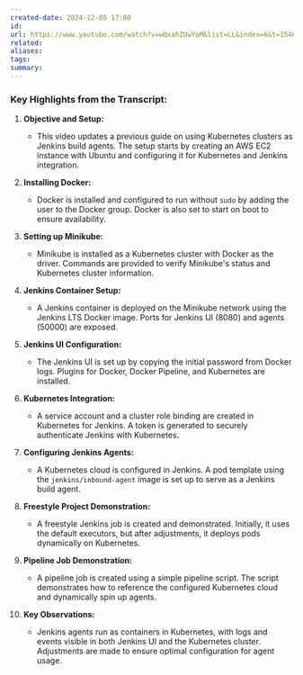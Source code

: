 ```yaml
---
created-date: 2024-12-05 17:00
id: 
url: https://www.youtube.com/watch?v=wQxahZUwYoM&list=LL&index=6&t=1546s
related: 
aliases: 
tags: 
summary:
---
```

### Key Highlights from the Transcript:

1. **Objective and Setup:**
    
    - This video updates a previous guide on using Kubernetes clusters as Jenkins build agents. The setup starts by creating an AWS EC2 instance with Ubuntu and configuring it for Kubernetes and Jenkins integration.
2. **Installing Docker:**
    
    - Docker is installed and configured to run without `sudo` by adding the user to the Docker group. Docker is also set to start on boot to ensure availability.
3. **Setting up Minikube:**
    
    - Minikube is installed as a Kubernetes cluster with Docker as the driver. Commands are provided to verify Minikube's status and Kubernetes cluster information.
4. **Jenkins Container Setup:**
    
    - A Jenkins container is deployed on the Minikube network using the Jenkins LTS Docker image. Ports for Jenkins UI (8080) and agents (50000) are exposed.
5. **Jenkins UI Configuration:**
    
    - The Jenkins UI is set up by copying the initial password from Docker logs. Plugins for Docker, Docker Pipeline, and Kubernetes are installed.
6. **Kubernetes Integration:**
    
    - A service account and a cluster role binding are created in Kubernetes for Jenkins. A token is generated to securely authenticate Jenkins with Kubernetes.
7. **Configuring Jenkins Agents:**
    
    - A Kubernetes cloud is configured in Jenkins. A pod template using the `jenkins/inbound-agent` image is set up to serve as a Jenkins build agent.
8. **Freestyle Project Demonstration:**
    
    - A freestyle Jenkins job is created and demonstrated. Initially, it uses the default executors, but after adjustments, it deploys pods dynamically on Kubernetes.
9. **Pipeline Job Demonstration:**
    
    - A pipeline job is created using a simple pipeline script. The script demonstrates how to reference the configured Kubernetes cloud and dynamically spin up agents.
10. **Key Observations:**
    
    - Jenkins agents run as containers in Kubernetes, with logs and events visible in both Jenkins UI and the Kubernetes cluster. Adjustments are made to ensure optimal configuration for agent usage.